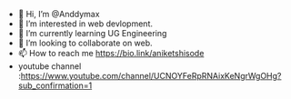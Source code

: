 - 👋 Hi, I’m @Anddymax
- 👀 I’m interested in web devlopment.
- 🌱 I’m currently learning UG Engineering
- 💞️ I’m looking to collaborate on web.
- 📫 How to reach me https://bio.link/aniketshisode
- youtube channel :https://www.youtube.com/channel/UCNOYFeRpRNAixKeNgrWgOHg?sub_confirmation=1

<!---
Anddymax/Anddymax is a ✨ special ✨ repository because its `README.md` (this file) appears on your GitHub profile.
You can click the Preview link to take a look at your changes.
--->
